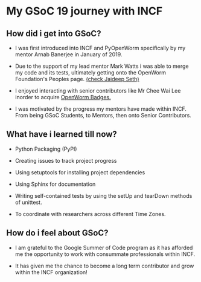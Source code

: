 # My GSoC 19 journey with INCF

## How did i get into GSoC?

* I was first introduced into INCF and PyOpenWorm specifically by my mentor Arnab Banerjee in January of 2019.

* Due to the support of my lead mentor Mark Watts i was able to merge my code and its tests, ultimately getting onto the 
  OpenWorm Foundation's Peoples page. [(check Jaideep Seth)](http://openworm.org/people.html)

* I enjoyed interacting with senior contributors like Mr Chee Wai Lee inorder to acquire [OpenWorm Badges.](https://www.badgelist.com/u/Jaideep_Seth)

* I was motivated by the progress my mentors have made within INCF. From being GSoC Students, to Mentors, then onto
  Senior Contributors.

## What have i learned till now?

* Python Packaging (PyPI)

* Creating issues to track project progress

* Using setuptools for installing project dependencies

* Using Sphinx for documentation

* Writing self-contained tests by using the setUp and tearDown methods of unittest.

* To coordinate with researchers across different Time Zones.


## How do i feel about GSoC?

* I am grateful to the Google Summer of Code program as it has afforded me the opportunity to work with consummate professionals within INCF.

* It has given me the chance to become a long term contributor and grow within the INCF organization!
